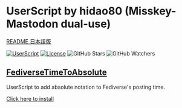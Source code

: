 # UserScript by hidao80 (Misskey-Mastodon dual-use)

[README 日本語版](./README_ja.md)

[![UserScript](https://img.shields.io/badge/Framework-UserScript-blue.svg)](https://en.wikipedia.org/wiki/Userscript)
[![License](https://img.shields.io/github/license/hidao80/UserScript)](/LICENSE)
![GitHub Stars](https://img.shields.io/github/stars/hidao80/UserScript?style=social)
![GitHub Watchers](https://img.shields.io/github/watchers/hidao80/UserScript?style=social)

## [FediverseTimeToAbsolute](./FediverseTimeToAbsolute/README_ja.md)

UserScript to add absolute notation to Fediverse's posting time.

[Click here to install](https://github.com/hidao80/UserScript/raw/main/src/FediverseTimeToAbsolute/FediverseTimeToAbsolute.user.js)
